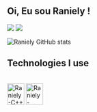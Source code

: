 ##  Oi, Eu sou Raniely !

<div> 
  
  <a href="https://instagram.com/cod.ranielyxs?igshid=ZDdkNTZiNTM=" target="_blank"><img src="https://img.shields.io/badge/-Instagram-%23E4405F?style=for-the-badge&logo=instagram&logoColor=white" target="_blank"></a>
  <a href = "mailto:ranielyvitoriadasilva62@gmail.com"><img src="https://img.shields.io/badge/-Gmail-%23333?style=for-the-badge&logo=gmail&logoColor=red" target="_blank"></a>
  
</div>

![Raniely GitHub stats](https://github-readme-stats.vercel.app/api?username=llucasgerald&show_icons=true&theme=gruvbox&count_private=true)


## Technologies I use
<div style="display: inline_block"><br>
  <img align="center" alt="Raniely-C++" height="50" width="40" src="https://cdn.jsdelivr.net/gh/devicons/devicon/icons/java/java-original-wordmark.svg" />
  <img align="center" alt="Raniely-Python" height="50" width="40" src="https://cdn.jsdelivr.net/gh/devicons/devicon/icons/python/python-original-wordmark.svg" /
</div>

  ##

